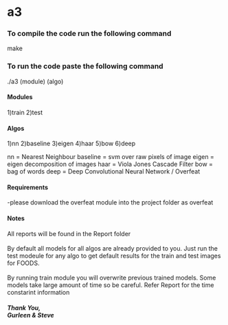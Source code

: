 # a3

<h3>To compile the code run the following command</h3>
make

<h3>To run the code paste the following command</h3>

./a3 (module) (algo)

<h4>Modules</h4>
1)train
2)test

<h4>Algos</h4>
1)nn
2)baseline
3)eigen
4)haar
5)bow
6)deep

nn = Nearest Neighbour
baseline = svm over raw pixels of image
eigen = eigen decomposition of images
haar = Viola Jones Cascade Filter
bow = bag of words
deep = Deep Convolutional Neural Network / Overfeat

<h4>Requirements</h4>
-please download the overfeat module into the project folder as overfeat

<h4> Notes </h4>
All reports will be found in the Report folder
<br><br>By default all models for all algos are already provided to you. Just run the test modeule for any algo to get default results for the train and test images for FOODS. 
<br><br>By running train module you will overwrite previous trained models. Some models take large amount of time so be careful. Refer Report for the time constarint information

<h5>Thank You,<br>
Gurleen & Steve</h5>

